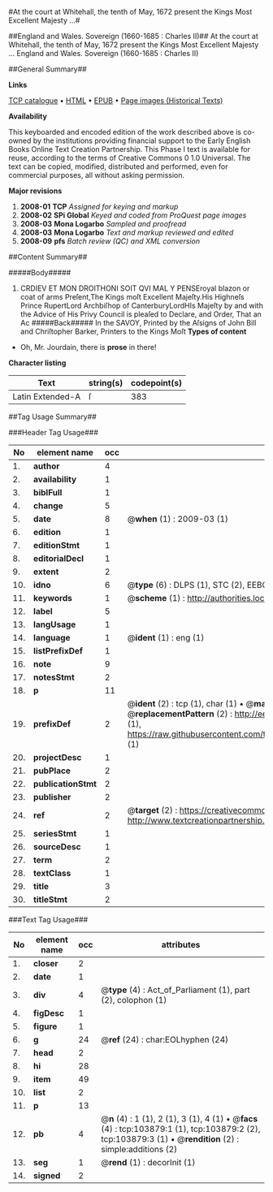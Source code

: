 #At the court at Whitehall, the tenth of May, 1672 present the Kings Most Excellent Majesty ...#

##England and Wales. Sovereign (1660-1685 : Charles II)##
At the court at Whitehall, the tenth of May, 1672 present the Kings Most Excellent Majesty ...
England and Wales. Sovereign (1660-1685 : Charles II)

##General Summary##

**Links**

[TCP catalogue](http://www.ota.ox.ac.uk/tcp/)  • 
[HTML](http://tei.it.ox.ac.uk/tcp/Texts-HTML/free/A70/A70017.html)  • 
[EPUB](http://tei.it.ox.ac.uk/tcp/Texts-EPUB/free/A70/A70017.epub) • 
[Page images (Historical Texts)](https://data.historicaltexts.jisc.ac.uk/view?pubId=eebo-15578881e&pageId=eebo-15578881e-103879-1)

**Availability**

This keyboarded and encoded edition of the
	       work described above is co-owned by the institutions
	       providing financial support to the Early English Books
	       Online Text Creation Partnership. This Phase I text is
	       available for reuse, according to the terms of Creative
	       Commons 0 1.0 Universal. The text can be copied,
	       modified, distributed and performed, even for
	       commercial purposes, all without asking permission.

**Major revisions**

1. __2008-01__ __TCP__ *Assigned for keying and markup*
1. __2008-02__ __SPi Global__ *Keyed and coded from ProQuest page images*
1. __2008-03__ __Mona Logarbo__ *Sampled and proofread*
1. __2008-03__ __Mona Logarbo__ *Text and markup reviewed and edited*
1. __2008-09__ __pfs__ *Batch review (QC) and XML conversion*

##Content Summary##

#####Body#####

1. CRDIEV ET MON DROITHONI SOIT QVI MAL Y PENSEroyal blazon or coat of arms
Preſent,The Kings moſt Excellent Majeſty.His Highneſs Prince RupertLord Archbiſhop of CanterburyLordHIs Majeſty by and with the Advice of His Privy Council is pleaſed to Declare, and Order, That an Ac
#####Back#####
In the SAVOY, Printed by the Aſsigns of John Bill and Chriſtopher Barker, Printers to the Kings Moſt
**Types of content**

  * Oh, Mr. Jourdain, there is **prose** in there!

**Character listing**


|Text|string(s)|codepoint(s)|
|---|---|---|
|Latin Extended-A|ſ|383|

##Tag Usage Summary##

###Header Tag Usage###

|No|element name|occ|attributes|
|---|---|---|---|
|1.|__author__|4||
|2.|__availability__|1||
|3.|__biblFull__|1||
|4.|__change__|5||
|5.|__date__|8| @__when__ (1) : 2009-03 (1)|
|6.|__edition__|1||
|7.|__editionStmt__|1||
|8.|__editorialDecl__|1||
|9.|__extent__|2||
|10.|__idno__|6| @__type__ (6) : DLPS (1), STC (2), EEBO-CITATION (1), OCLC (1), VID (1)|
|11.|__keywords__|1| @__scheme__ (1) : http://authorities.loc.gov/ (1)|
|12.|__label__|5||
|13.|__langUsage__|1||
|14.|__language__|1| @__ident__ (1) : eng (1)|
|15.|__listPrefixDef__|1||
|16.|__note__|9||
|17.|__notesStmt__|2||
|18.|__p__|11||
|19.|__prefixDef__|2| @__ident__ (2) : tcp (1), char (1)  •  @__matchPattern__ (2) : ([0-9\-]+):([0-9IVX]+) (1), (.+) (1)  •  @__replacementPattern__ (2) : http://eebo.chadwyck.com/downloadtiff?vid=$1&page=$2 (1), https://raw.githubusercontent.com/textcreationpartnership/Texts/master/tcpchars.xml#$1 (1)|
|20.|__projectDesc__|1||
|21.|__pubPlace__|2||
|22.|__publicationStmt__|2||
|23.|__publisher__|2||
|24.|__ref__|2| @__target__ (2) : https://creativecommons.org/publicdomain/zero/1.0/ (1), http://www.textcreationpartnership.org/docs/. (1)|
|25.|__seriesStmt__|1||
|26.|__sourceDesc__|1||
|27.|__term__|2||
|28.|__textClass__|1||
|29.|__title__|3||
|30.|__titleStmt__|2||


###Text Tag Usage###

|No|element name|occ|attributes|
|---|---|---|---|
|1.|__closer__|2||
|2.|__date__|1||
|3.|__div__|4| @__type__ (4) : Act_of_Parliament (1), part (2), colophon (1)|
|4.|__figDesc__|1||
|5.|__figure__|1||
|6.|__g__|24| @__ref__ (24) : char:EOLhyphen (24)|
|7.|__head__|2||
|8.|__hi__|28||
|9.|__item__|49||
|10.|__list__|2||
|11.|__p__|13||
|12.|__pb__|4| @__n__ (4) : 1 (1), 2 (1), 3 (1), 4 (1)  •  @__facs__ (4) : tcp:103879:1 (1), tcp:103879:2 (2), tcp:103879:3 (1)  •  @__rendition__ (2) : simple:additions (2)|
|13.|__seg__|1| @__rend__ (1) : decorInit (1)|
|14.|__signed__|2||
